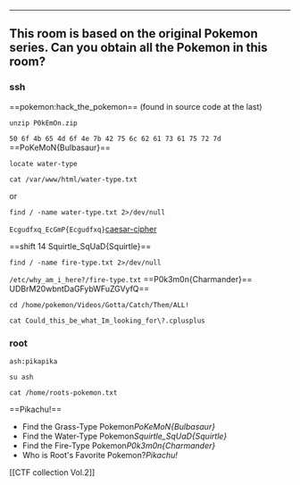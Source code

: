 
---
This room is based on the original Pokemon series. Can you obtain all the Pokemon in this room?
---

### ssh 

==pokemon:hack_the_pokemon== (found in source code at the last)

```Desktop
unzip P0kEmOn.zip
```

`50 6f 4b 65 4d 6f 4e 7b 42 75 6c 62 61 73 61 75 72 7d` ==PoKeMoN{Bulbasaur}==

```
locate water-type
```

```
cat /var/www/html/water-type.txt
```

or 

```
find / -name water-type.txt 2>/dev/null
```
`Ecgudfxq_EcGmP{Ecgudfxq}`[caesar-cipher](https://cryptii.com/pipes/caesar-cipher)

==shift 14 Squirtle_SqUaD{Squirtle}==

```or locate
find / -name fire-type.txt 2>/dev/null
```

`/etc/why_am_i_here?/fire-type.txt` ==P0k3m0n{Charmander}== UDBrM20wbntDaGFybWFuZGVyfQ==

```ash
cd /home/pokemon/Videos/Gotta/Catch/Them/ALL!
```

```
cat Could_this_be_what_Im_looking_for\?.cplusplus
```
### root

`ash:pikapika`

```pikapika
su ash
```

```
cat /home/roots-pokemon.txt
```

==Pikachu!==

- Find the Grass-Type Pokemon*PoKeMoN{Bulbasaur}*
- Find the Water-Type Pokemon*Squirtle_SqUaD{Squirtle}*
- Find the Fire-Type Pokemon*P0k3m0n{Charmander}*
- Who is Root's Favorite Pokemon?*Pikachu!*

[[CTF collection Vol.2]]
